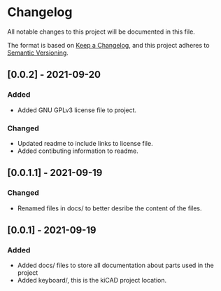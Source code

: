 # Changelog

All notable changes to this project will be documented in this file.

The format is based on [Keep a Changelog](https://keepachangelog.com/en/1.0.0/),
and this project adheres to [Semantic Versioning](https://semver.org/spec/v2.0.0.html).


## [0.0.2] - 2021-09-20
### Added
- Added GNU GPLv3 license file to project.
### Changed
- Updated readme to include links to license file.
- Added contibuting information to readme.

## [0.0.1.1] - 2021-09-19
### Changed
- Renamed files in docs/ to better desribe the content of the files.

## [0.0.1] - 2021-09-19
### Added
- Added docs/ files to store all documentation about parts used in the project
- Added keyboard/, this is the kiCAD project location.